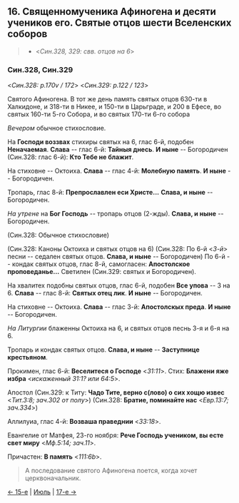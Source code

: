 
## 16. Священномученика Афиногена и десяти учеников его. Святые отцов шести Вселенских соборов

> - <*Син.328, 329: свв. отцов на 6*>

### Син.328, Син.329

<*Син.328: p.170v / 172*>
<*Син.329: p.122 / 123*>

Святого Афиногена.
В тот же день память святых отцов 630-ти в Халкидоне, и 318-ти в Никее, 
и 150-ти в Царьграде, и 200 в Ефесе, во святых 160-ти 5-го Собора, 
и во святых 170-ти 6-го собора 

*Вечером* обычное стихословие. 

На **Господи воззвах** стихиры святых на 6, глас 6-й, подобен **Неначаемая**. 
**Слава** -- глас 6-й: **Тайныя днесь**. 
**И ныне** -- Богородичен (Син.328: глас 6-й): **Кто Тебе не блажит**.

На стиховне -- Октоиха. 
**Слава** -- глас 4-й: **Молебную память**. 
**И ныне** -- Богородичен. 

Тропарь, глас 8-й: **Препрославлен еси Христе...** 
**Слава, и ныне** -- Богородичен. 

*На утрене* на **Бог Господь** -- тропарь отцов (2-жды). 
**Слава, и ныне** -- Богородичен. 

(Син.328: Обычное стихословие)

(Син.328: Каноны Октоиха и святых отцов на 6)
(Син.328: По 6-й <*3-й*> песни -- седален святых отцов. **Слава, и ныне** -- Богородичен)
По 6-й -- кондак святых отцов, глас 8-й, самогласен: **Апостолское проповеданье...**
Светилен (Син.329: святых и Богородичен). 

На хвалитех подобны святых отцов, глас 6-й, подобен **Все упова** -- 3 на 6. 
**Слава** -- глас 8-й: **Святых отец лик**. 
**И ныне** -- Богородичен. 

На стиховне -- Октоиха.
**Слава** -- глас 3-й: **Апостолскых преда**. 
**И ныне** -- Богородичен. 

*На Литургии* блаженны Октоиха на 6, и святых отцов песнь 3-я и 6-я на 6. 

Тропарь и кондак святых отцов. 
**Слава, и ныне** -- **Заступнице крестьяном**. 

Прокимен, глас 6-й: **Веселитеся о Господе** <*31:11*>. 
Стих: **Блажени яже избра** <*искаженный 31:1? или 64:5*>. 

Апостол
(Син.329: к Титу: **Чадо Тите, верно с(лово) о сих хощю извес** <*Тит.3:8; зач.302 от полу*>)
(Син.328: **Братие, поминайте нас** <*Евр.13:7; зач.334*>)

Аллилуиа, глас 4-й: **Возваша праведнии** <*33:18*>. 

Евангелие от Матфея, 23-го ноября: **Рече Господь учеником, вы есте свет миру** <*Мф.5:14; зач.11*>.

Причастен: **В память** <*111:6b*>.

> А последование святого Афиногена поется, когда хочет церквоначальник.

[← 15-е](07_15_SAB.ru.md) | [Июль](README.md#16-й) | [17-е →](07_17_SAB.ru.md)
